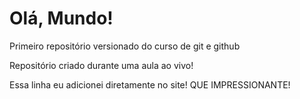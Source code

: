 # Olá, Mundo!
 Primeiro repositório versionado do curso de git e github

 Repositório criado durante uma aula ao vivo!
 
 Essa linha eu adicionei diretamente no site! QUE IMPRESSIONANTE!
